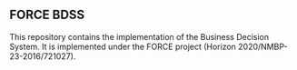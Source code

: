 FORCE BDSS
----------

This repository contains the implementation of the Business Decision System. It is implemented
under the FORCE project (Horizon 2020/NMBP-23-2016/721027).




